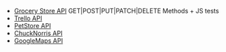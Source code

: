 - [Grocery Store API](https://www.postman.com/galactic-shadow-150186/workspace/api/collection/24410479-5e6f51d5-b9e7-4b79-98bf-909a656779a8)   GET|POST|PUT|PATCH|DELETE Methods + JS tests
- [Trello API](https://www.postman.com/galactic-shadow-150186/workspace/api/collection/24410479-b35ea4f1-c329-4466-ba29-0c326f814318)
- [PetStore API](https://www.postman.com/galactic-shadow-150186/workspace/api/collection/24410479-8b8f94d0-9fce-4522-9b0b-d6320074089b)
- [ChuckNorris API](https://www.postman.com/galactic-shadow-150186/workspace/api/collection/24410479-cc6140a9-d554-47d9-aa11-cc1ffe88f8cc)
- [GoogleMaps API](https://www.postman.com/galactic-shadow-150186/workspace/api/collection/24410479-4b1173b5-9d97-4aab-9cf2-5298781ffd47)

